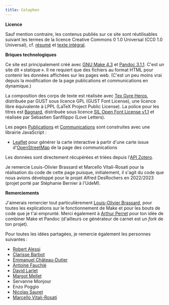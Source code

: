 ```yaml
---
title: Colophon
---
```


**Licence**

Sauf mention contraire, les contenus publiés sur ce site sont réutilisables suivant les termes de la licence Creative Commons 0 1.0 Universal (CC0 1.0 Universal), cf. [résumé](https://creativecommons.org/publicdomain/zero/1.0/deed.fr) et [texte intégral](https://creativecommons.org/publicdomain/zero/1.0/legalcode.fr).


**Briques technologiques**

Ce site est principalement créé avec [GNU Make 4.3](https://www.gnu.org/software/make/) et [Pandoc 3.1.1](https://pandoc.org/).
C'est un site dit « statique ». Il ne requiert que des fichiers au format HTML pour contenir les données affichées sur les pages web. (C'est un peu moins vrai depuis la modification de la page publications et communications en dynamique.)

La composition des corps de texte est réalisée avec [Tex Gyre Heros](https://www.gust.org.pl/projects/e-foundry/tex-gyre/heros), distribuée par GUST sous licence GPL (GUST Font License), une licence libre équivalente à LPPL (LaTeX Project Public License).
La police pour les titres est [Bagnard](https://github.com/sebsan/Bagnard), distribuée sous licence [SIL Open Font License v1.1](https://openfontlicense.org/) et réalisée par Sebastien Sanfilippo (Love Letters).

Les pages [Publications](http://rochdelannay.net/pages/publications.html) et [Communications](http://rochdelannay.net/cartographie/index.html) sont construites avec une librairie JavaScript : 

- [Leaflet](https://leafletjs.com/) pour générer la carte interactive à partir d'une carte issue d'[OpenStreetMap](https://www.openstreetmap.org/) de la page des communications


Les données sont directement récupérées et triées depuis l'[API Zotero](https://api.zotero.org/groups/5813957/items).

Je remercie Louis-Olivier Brassard et Marcello Vitali-Rosati pour la réalisation du code de cette page puisque, initialement, il s'agit du code que nous avions développé pour le projet Alfred DesRochers en 2022/2023 (projet porté par Stéphanie Bernier à l'UdeM).

**Remerciements**

J'aimerais remercier tout particulièrement [Louis-Olivier Brassard](https://www.lobrassard.net/), pour toutes les explications sur le fonctionnement de Make et pour les bouts de code que je t'ai emprunté.
Merci également à [Arthur Perret](https://www.arthurperret.fr/) pour ton idée de combiner Make et Pandoc (d'ailleurs ce générateur de carnet est un _fork_ de ton projet).

Pour toutes les idées partagées, je remercie également les personnes suivantes :

- [Robert Alessi](http://www1.robertalessi.net:86/fr)
- [Clarisse Barbot](https://clarissebarbot.net/)
- [Emmanuel Château-Dutier](https://histart.umontreal.ca/repertoire-departement/professeur/in/in22423/sg/Emmanuel%20Ch%C3%A2teau-Dutier/)
- [Antoine Fauchié](https://www.quaternum.net/)
- [David Larlet](http://larlet.com/)
- [Margot Mellet](https://blank.blue/)
- Servanne Monjour
- Enzo Poggio
- [Nicolas Sauret](https://nicolassauret.net/)
- [Marcello Vitali-Rosati](https://vitalirosati.com/)
